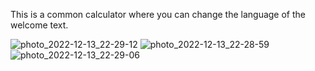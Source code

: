 This is a common calculator where you can change the language of the welcome text.

![photo_2022-12-13_22-29-12](https://user-images.githubusercontent.com/58138168/207389844-4b328385-cbdb-4d94-8dc1-84a1ba01e0fa.jpg)
![photo_2022-12-13_22-28-59](https://user-images.githubusercontent.com/58138168/207389850-3fd7c0f2-ed22-4d4c-8d1d-66e4e44bf30e.jpg)
![photo_2022-12-13_22-29-06](https://user-images.githubusercontent.com/58138168/207389854-f3867855-ed74-4e8d-aa31-6ebf1f95d7fe.jpg)
